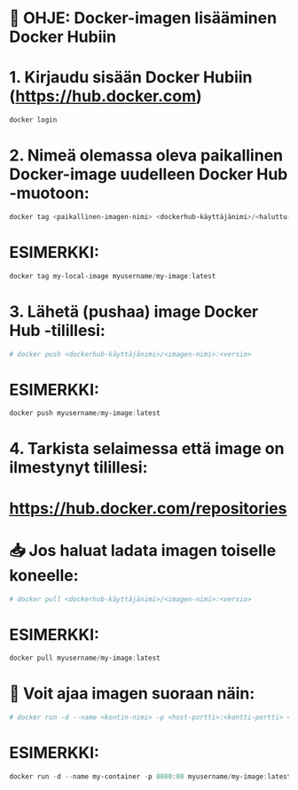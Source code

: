 
# 🐳 OHJE: Docker-imagen lisääminen Docker Hubiin

# 1. Kirjaudu sisään Docker Hubiin (https://hub.docker.com)
```PowerShell
docker login
```

# 2. Nimeä olemassa oleva paikallinen Docker-image uudelleen Docker Hub -muotoon:
```PowerShell
docker tag <paikallinen-imagen-nimi> <dockerhub-käyttäjänimi>/<haluttu-imagen-nimi>:<versio>
```

# ESIMERKKI:
```PowerShell
docker tag my-local-image myusername/my-image:latest
```

# 3. Lähetä (pushaa) image Docker Hub -tilillesi:
```PowerShell
# docker push <dockerhub-käyttäjänimi>/<imagen-nimi>:<versio>
```

# ESIMERKKI:
```PowerShell
docker push myusername/my-image:latest
````

# 4. Tarkista selaimessa että image on ilmestynyt tilillesi:
# https://hub.docker.com/repositories

# 📥 Jos haluat ladata imagen toiselle koneelle:

```PowerShell
# docker pull <dockerhub-käyttäjänimi>/<imagen-nimi>:<versio>
```

# ESIMERKKI:
```PowerShell
docker pull myusername/my-image:latest
```

# 🏁 Voit ajaa imagen suoraan näin:

```PowerShell
# docker run -d --name <kontin-nimi> -p <host-portti>:<kontti-portti> <dockerhub-käyttäjänimi>/<imagen-nimi>:<versio>
```

# ESIMERKKI:
```PowerShell
docker run -d --name my-container -p 8080:80 myusername/my-image:latest
```
